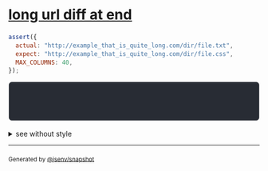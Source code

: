 # [long url diff at end](../../max_columns.test.js#L148)

```js
assert({
  actual: "http://example_that_is_quite_long.com/dir/file.txt",
  expect: "http://example_that_is_quite_long.com/dir/file.css",
  MAX_COLUMNS: 40,
});
```

![img](throw.svg)

<details>
  <summary>see without style</summary>

```console
AssertionError: actual and expect are different

actual: "…example_that_is…/dir/file.txt"
expect: "…example_that_is…/dir/file.css"
```

</details>

---
<sub>
  Generated by <a href="https://github.com/jsenv/core/tree/main/packages/independent/snapshot">@jsenv/snapshot</a>
</sub>